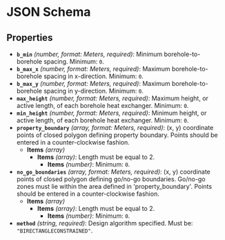 # JSON Schema

## Properties

- **`b_min`** *(number, format: Meters, required)*: Minimum borehole-to-borehole spacing. Minimum: `0`.
- **`b_max_x`** *(number, format: Meters, required)*: Maximum borehole-to-borehole spacing in x-direction. Minimum: `0`.
- **`b_max_y`** *(number, format: Meters, required)*: Maximum borehole-to-borehole spacing in y-direction. Minimum: `0`.
- **`max_height`** *(number, format: Meters, required)*: Maximum height, or active length, of each borehole heat exchanger. Minimum: `0`.
- **`min_height`** *(number, format: Meters, required)*: Minimum height, or active length, of each borehole heat exchanger. Minimum: `0`.
- **`property_boundary`** *(array, format: Meters, required)*: (x, y) coordinate points of closed polygon defining property boundary. Points should be entered in a counter-clockwise fashion.
  - **Items** *(array)*
    - **Items** *(array)*: Length must be equal to 2.
      - **Items** *(number)*: Minimum: `0`.
- **`no_go_boundaries`** *(array, format: Meters, required)*: (x, y) coordinate points of closed polygon defining go/no-go boundaries. Go/no-go zones must lie within the area defined in 'property_boundary'. Points should be entered in a counter-clockwise fashion.
  - **Items** *(array)*
    - **Items** *(array)*: Length must be equal to 2.
      - **Items** *(number)*: Minimum: `0`.
- **`method`** *(string, required)*: Design algorithm specified. Must be: `"BIRECTANGLECONSTRAINED"`.
